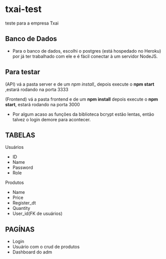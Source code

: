# txai-test
teste para a empresa Txai

## Banco de Dados
- Para o banco de dados, escolhi o postgres (está hospedado no Heroku) por já ter trabalhado com ele e é fácil conectar à um servidor NodeJS.

## Para testar
(API)
vá a pasta server e de um _npm install__
depois execute o __npm start__ ,estará rodando na porta 3333

(Frontend)
vá a pasta frontend e de um __npm install__
depois execute o __npm start__, estará rodando na porta 3000

- Por algum acaso as funções da biblioteca bcrypt estão lentas, então talvez o login demore para acontecer.

## TABELAS

Usuários
- ID
- Name
- Password
- Role

Produtos
- Name
- Price
- Register_dt
- Quantity
- User_id(FK de usuários)

## PAGÍNAS
- Login
- Usuário com o crud de produtos
- Dashboard do adm


